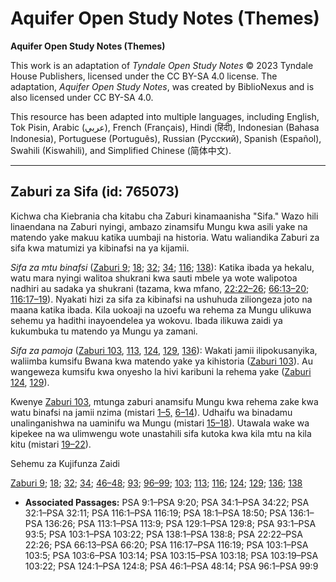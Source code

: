 # Aquifer Open Study Notes (Themes)

**Aquifer Open Study Notes (Themes)**

This work is an adaptation of *Tyndale Open Study Notes* © 2023 Tyndale House Publishers, licensed under the CC BY\-SA 4\.0 license. The adaptation, *Aquifer Open Study Notes*, was created by BiblioNexus and is also licensed under CC BY\-SA 4\.0\.

This resource has been adapted into multiple languages, including English, Tok Pisin, Arabic (عربي), French (Français), Hindi (हिंदी), Indonesian (Bahasa Indonesia), Portuguese (Português), Russian (Русский), Spanish (Español), Swahili (Kiswahili), and Simplified Chinese (简体中文).



--------------------------------

## Zaburi za Sifa (id: 765073)

Kichwa cha Kiebrania cha kitabu cha Zaburi kinamaanisha "Sifa." Wazo hili linaendana na Zaburi nyingi, ambazo zinamsifu Mungu kwa asili yake na matendo yake makuu katika uumbaji na historia. Watu waliandika Zaburi za sifa kwa matumizi ya kibinafsi na ya kijamii.

*Sifa za mtu binafsi* ([Zaburi 9](https://ref.ly/Ps9:1-Ps9:20); [18](https://ref.ly/Ps18:1-Ps18:50); [32](https://ref.ly/Ps32:1-Ps32:11); [34](https://ref.ly/Ps34:1-Ps34:22); [116](https://ref.ly/Ps116:1-Ps116:19); [138](https://ref.ly/Ps138:1-Ps138:8)): Katika ibada ya hekalu, watu mara nyingi walitoa shukrani kwa sauti mbele ya wote walipotoa nadhiri au sadaka ya shukrani (tazama, kwa mfano, [22:22–26](https://ref.ly/Ps22:22-Ps22:26); [66:13–20](https://ref.ly/Ps66:13-Ps66:20); [116:17–19](https://ref.ly/Ps116:17-Ps116:19)). Nyakati hizi za sifa za kibinafsi na ushuhuda ziliongeza joto na maana katika ibada. Kila uokoaji na uzoefu wa rehema za Mungu ulikuwa sehemu ya hadithi inayoendelea ya wokovu. Ibada ilikuwa zaidi ya kukumbuka tu matendo ya Mungu ya zamani.

*Sifa za pamoja* ([Zaburi 103](https://ref.ly/Ps103:1-Ps103:22), [113](https://ref.ly/Ps113:1-Ps113:9), [124](https://ref.ly/Ps124:1-Ps124:8), [129](https://ref.ly/Ps129:1-Ps129:8), [136](https://ref.ly/Ps136:1-Ps136:26)): Wakati jamii ilipokusanyika, waliimba kumsifu Bwana kwa matendo yake ya kihistoria ([Zaburi 103](https://ref.ly/Ps103:1-Ps103:22)). Au wangeweza kumsifu kwa onyesho la hivi karibuni la rehema yake ([Zaburi 124](https://ref.ly/Ps124:1-Ps124:8), [129](https://ref.ly/Ps129:1-Ps129:8)).

Kwenye [Zaburi 103](https://ref.ly/Ps103:1-Ps103:22), mtunga zaburi anamsifu Mungu kwa rehema zake kwa watu binafsi na jamii nzima (mistari [1–5,](https://ref.ly/Ps103:1-Ps103:5) [6–14](https://ref.ly/Ps103:6-Ps103:14)). Udhaifu wa binadamu unalinganishwa na uaminifu wa Mungu (mistari [15–18](https://ref.ly/Ps103:15-Ps103:18)). Utawala wake wa kipekee na wa ulimwengu wote unastahili sifa kutoka kwa kila mtu na kila kitu (mistari [19–22](https://ref.ly/Ps103:19-Ps103:22)).

Sehemu za Kujifunza Zaidi

[Zaburi 9](https://ref.ly/Ps9:1-Ps9:20); [18](https://ref.ly/Ps18:1-Ps18:50); [32](https://ref.ly/Ps32:1-Ps32:11); [34](https://ref.ly/Ps34:1-Ps34:22); [46–48](https://ref.ly/Ps46:1-Ps48:14); [93](https://ref.ly/Ps93:1-Ps93:5); [96–99](https://ref.ly/Ps96:1-Ps99:9); [103](https://ref.ly/Ps103:1-Ps103:22); [113](https://ref.ly/Ps113:1-Ps113:9); [116](https://ref.ly/Ps116:1-Ps116:19); [124](https://ref.ly/Ps124:1-Ps124:8); [129](https://ref.ly/Ps129:1-Ps129:8); [136](https://ref.ly/Ps136:1-Ps136:26); [138](https://ref.ly/Ps138:1-Ps138:8)

* **Associated Passages:** PSA 9:1–PSA 9:20; PSA 34:1–PSA 34:22; PSA 32:1–PSA 32:11; PSA 116:1–PSA 116:19; PSA 18:1–PSA 18:50; PSA 136:1–PSA 136:26; PSA 113:1–PSA 113:9; PSA 129:1–PSA 129:8; PSA 93:1–PSA 93:5; PSA 103:1–PSA 103:22; PSA 138:1–PSA 138:8; PSA 22:22–PSA 22:26; PSA 66:13–PSA 66:20; PSA 116:17–PSA 116:19; PSA 103:1–PSA 103:5; PSA 103:6–PSA 103:14; PSA 103:15–PSA 103:18; PSA 103:19–PSA 103:22; PSA 124:1–PSA 124:8; PSA 46:1–PSA 48:14; PSA 96:1–PSA 99:9

